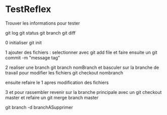 # TestReflex
Trouver les informations pour tester

git log
git status
git branch
git diff


0 initialiser git init


1 ajouter des fichiers : selectionner avec git add file et faire ensuite un git commit -m "message tag"

2 realiser une branch git branch nomBranch et basculer sur la branche de travail pour modifier les fichiers git checkout nombranch

ensuite refaire le 1 apres modification des fichiers

3 et pour rassembler revenir sur la branche principale avec un git checkout master et refaire un git merge branch master

git branch -d branchASupprimer


